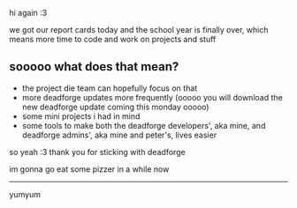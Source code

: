 hi again :3

we got our report cards today and the school year is finally over, which means more time to code and work on projects and stuff

## sooooo what does that mean?

- the project die team can hopefully focus on that
- more deadforge updates more frequently (ooooo you will download the new deadforge update coming this monday ooooo)
- some mini projects i had in mind
- some tools to make both the deadforge developers', aka mine, and deadforge admins', aka mine and peter's, lives easier

so yeah :3 thank you for sticking with deadforge

im gonna go eat some pizzer in a while now

---

yumyum